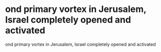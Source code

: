 # ond primary vortex in Jerusalem, Israel completely opened and activated

ond primary vortex in Jerusalem, Israel completely opened and activated